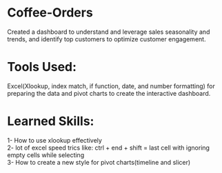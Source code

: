 # Coffee-Orders
Created a dashboard to understand and leverage sales seasonality and trends, and identify top customers to optimize customer engagement.
# Tools Used: 
Excel(Xlookup, index match, if function, date, and number formatting) for preparing the data and pivot charts to create the interactive dashboard.
# Learned Skills:
1- How to use xlookup effectively <br>
2- lot of excel speed trics like: ctrl + end + shift = last cell with ignoring empty cells while selecting <br>
3- How to create a new style for pivot charts(timeline and slicer)

